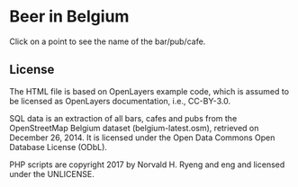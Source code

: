 # Beer in Belgium

Click on a point to see the name of the bar/pub/cafe.

## License

The HTML file is based on OpenLayers example code, which is assumed to
be licensed as OpenLayers documentation, i.e., CC-BY-3.0.

SQL data is an extraction of all bars, cafes and pubs from the
OpenStreetMap Belgium dataset (belgium-latest.osm), retrieved on
December 26, 2014. It is licensed under the Open Data Commons Open
Database License (ODbL).

PHP scripts are copyright 2017 by Norvald H. Ryeng and eng and
licensed under the UNLICENSE.
